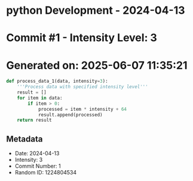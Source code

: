 ﻿# python Development - 2024-04-13
# Commit #1 - Intensity Level: 3
# Generated on: 2025-06-07 11:35:21
```python
def process_data_1(data, intensity=3):
    '''Process data with specified intensity level'''
    result = []
    for item in data:
        if item > 0:
            processed = item * intensity + 64
            result.append(processed)
    return result
```
## Metadata
- Date: 2024-04-13
- Intensity: 3
- Commit Number: 1
- Random ID: 1224804534
